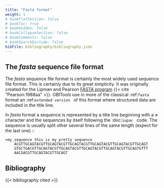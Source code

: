 ```yaml
---
title: "Fasta format"
weight: 1
# bookFlatSection: false
# bookToc: true
# bookHidden: false
# bookCollapseSection: false
# bookComments: false
# bookSearchExclude: false
bibFile: bibliography/bibliography.json 
---
```


## The *fasta* sequence file format

The *fasta* sequence file format is certainly the most widely used sequence file
format. This is certainly due to its great simplicity. It was originally created
for the Lipman and Pearson [FASTA program](https://en.wikipedia.org/wiki/FASTA) {{< cite "Pearson:1988aa" >}}.
OBITools use in more of the classical :ref:`fasta ` format an :ref:`extended
version ` of this format where structured data are included in the title line.

In *fasta* format a sequence is represented by a title line beginning with a **>** character and
the sequences by itself following the :doc:`iupac ` code. The sequence is usually split other 
several lines of the same length (expect for the last one) ::

```
>my_sequence this is my pretty sequence
    ACGTTGCAGTACGTTGCAGTACGTTGCAGTACGTTGCAGTACGTTGCAGTACGTTGCAGT
    GTGCTGACGTTGCAGTACGTTGCAGTACGTTGCAGTACGTTGCAGTACGTTGCAGTGTTT
    AACGACGTTGCAGTACGTTGCAGT
```


## Bibliography

 {{< bibliography cited >}}